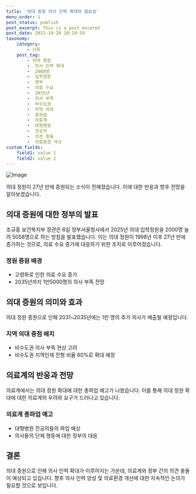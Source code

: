 ```yaml
---
title: '의대 증원 의사 인력 확대의 필요성'
menu_order: 1
post_status: publish
post_excerpt: This is a post excerpt
post_date: 2023-10-20 20:14:59
taxonomy:
    category:
        - 사회
    post_tag:
        - 의대 증원
        -  의사 인력 확대
        -  2000명
        -  입학정원
        -  정부
        -  의료 수요
        -  2035년
        -  의사 부족
        -  비수도권
        -  지역 의대
        -  총파업
        -  의료계
        -  대형병원
        -  전공의
        -  의견 충돌
        -  의료환경 개선
custom_fields:
    field1: value 1
    field2: value 2
---
```


![Image](https://imgnews.pstatic.net/image/020/2024/02/07/0003546916_001_20240207030111161.jpg?type=w647)


의대 정원이 27년 만에 증원되는 소식이 전해졌습니다. 이에 대한 반응과 향후 전망을 알아보겠습니다.

## 의대 증원에 대한 정부의 발표
조규홍 보건복지부 장관은 6일 정부서울청사에서 2025년 의대 입학정원을 2000명 늘려 5058명으로 하는 방침을 발표했습니다. 이는 의대 정원이 1998년 이후 27년 만에 증가하는 것으로, 의료 수요 증가에 대응하기 위한 조치로 이루어졌습니다.

### 정원 증원 배경
- 고령화로 인한 의료 수요 증가
- 2035년까지 1만5000명의 의사 부족 전망

## 의대 증원의 의미와 효과
의대 정원 증원으로 인해 2031~2035년에는 1만 명의 추가 의사가 배출될 예정입니다.

### 지역 의대 중점 배치
- 비수도권 의사 부족 현상 고려
- 비수도권 지역인재 전형 비율 60%로 확대 예정

## 의료계의 반응과 전망
의료계에서는 의대 정원 확대에 대한 총파업 예고가 나왔습니다. 이를 통해 의대 정원 확대에 대한 의료계의 우려와 요구가 드러나고 있습니다.

### 의료계 총파업 예고
- 대형병원 전공의들의 파업 예상
- 의사들의 단체 행동에 대한 정부의 대응

## 결론
의대 증원으로 인해 의사 인력 확대가 이루어지는 가운데, 의료계와 정부 간의 의견 충돌이 예상되고 있습니다. 향후 의사 인력 양성 및 의료환경 개선에 대한 지속적인 논의가 필요할 것으로 보입니다.
